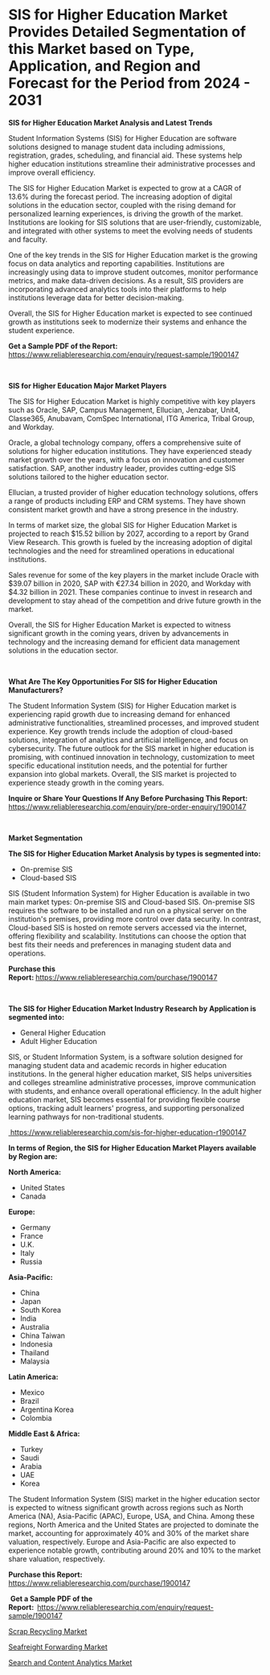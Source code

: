 <p><h1>SIS for Higher Education Market Provides Detailed Segmentation of this Market based on Type, Application, and Region and Forecast for the Period from 2024 - 2031</h1></p><p><strong>SIS for Higher Education Market Analysis and Latest Trends</strong></p>
<p><p>Student Information Systems (SIS) for Higher Education are software solutions designed to manage student data including admissions, registration, grades, scheduling, and financial aid. These systems help higher education institutions streamline their administrative processes and improve overall efficiency.</p><p>The SIS for Higher Education Market is expected to grow at a CAGR of 13.6% during the forecast period. The increasing adoption of digital solutions in the education sector, coupled with the rising demand for personalized learning experiences, is driving the growth of the market. Institutions are looking for SIS solutions that are user-friendly, customizable, and integrated with other systems to meet the evolving needs of students and faculty.</p><p>One of the key trends in the SIS for Higher Education market is the growing focus on data analytics and reporting capabilities. Institutions are increasingly using data to improve student outcomes, monitor performance metrics, and make data-driven decisions. As a result, SIS providers are incorporating advanced analytics tools into their platforms to help institutions leverage data for better decision-making.</p><p>Overall, the SIS for Higher Education market is expected to see continued growth as institutions seek to modernize their systems and enhance the student experience.</p></p>
<p><strong>Get a Sample PDF of the Report:&nbsp;</strong> <a href="https://www.reliableresearchiq.com/enquiry/request-sample/1900147">https://www.reliableresearchiq.com/enquiry/request-sample/1900147</a></p>
<p>&nbsp;</p>
<p><strong>SIS for Higher Education Major Market Players</strong></p>
<p><p>The SIS for Higher Education Market is highly competitive with key players such as Oracle, SAP, Campus Management, Ellucian, Jenzabar, Unit4, Classe365, Anubavam, ComSpec International, ITG America, Tribal Group, and Workday. </p><p>Oracle, a global technology company, offers a comprehensive suite of solutions for higher education institutions. They have experienced steady market growth over the years, with a focus on innovation and customer satisfaction. SAP, another industry leader, provides cutting-edge SIS solutions tailored to the higher education sector. </p><p>Ellucian, a trusted provider of higher education technology solutions, offers a range of products including ERP and CRM systems. They have shown consistent market growth and have a strong presence in the industry. </p><p>In terms of market size, the global SIS for Higher Education Market is projected to reach $15.52 billion by 2027, according to a report by Grand View Research. This growth is fueled by the increasing adoption of digital technologies and the need for streamlined operations in educational institutions. </p><p>Sales revenue for some of the key players in the market include Oracle with $39.07 billion in 2020, SAP with €27.34 billion in 2020, and Workday with $4.32 billion in 2021. These companies continue to invest in research and development to stay ahead of the competition and drive future growth in the market. </p><p>Overall, the SIS for Higher Education Market is expected to witness significant growth in the coming years, driven by advancements in technology and the increasing demand for efficient data management solutions in the education sector.</p></p>
<p>&nbsp;</p>
<p><strong>What Are The Key Opportunities For SIS for Higher Education Manufacturers?</strong></p>
<p><p>The Student Information System (SIS) for Higher Education market is experiencing rapid growth due to increasing demand for enhanced administrative functionalities, streamlined processes, and improved student experience. Key growth trends include the adoption of cloud-based solutions, integration of analytics and artificial intelligence, and focus on cybersecurity. The future outlook for the SIS market in higher education is promising, with continued innovation in technology, customization to meet specific educational institution needs, and the potential for further expansion into global markets. Overall, the SIS market is projected to experience steady growth in the coming years.</p></p>
<p><strong>Inquire or Share Your Questions If Any Before Purchasing This Report:</strong> <a href="https://www.reliableresearchiq.com/enquiry/pre-order-enquiry/1900147">https://www.reliableresearchiq.com/enquiry/pre-order-enquiry/1900147</a></p>
<p>&nbsp;</p>
<p><strong>Market Segmentation</strong></p>
<p><strong>The SIS for Higher Education Market Analysis by types is segmented into:</strong></p>
<p><ul><li>On-premise SIS</li><li>Cloud-based SIS</li></ul></p>
<p><p>SIS (Student Information System) for Higher Education is available in two main market types: On-premise SIS and Cloud-based SIS. On-premise SIS requires the software to be installed and run on a physical server on the institution's premises, providing more control over data security. In contrast, Cloud-based SIS is hosted on remote servers accessed via the internet, offering flexibility and scalability. Institutions can choose the option that best fits their needs and preferences in managing student data and operations.</p></p>
<p><strong>Purchase this Report:&nbsp;</strong><a href="https://www.reliableresearchiq.com/purchase/1900147">https://www.reliableresearchiq.com/purchase/1900147</a></p>
<p>&nbsp;</p>
<p><strong>The SIS for Higher Education Market Industry Research by Application is segmented into:</strong></p>
<p><ul><li>General Higher Education</li><li>Adult Higher Education</li></ul></p>
<p><p>SIS, or Student Information System, is a software solution designed for managing student data and academic records in higher education institutions. In the general higher education market, SIS helps universities and colleges streamline administrative processes, improve communication with students, and enhance overall operational efficiency. In the adult higher education market, SIS becomes essential for providing flexible course options, tracking adult learners' progress, and supporting personalized learning pathways for non-traditional students.</p></p>
<p><a href="https://www.reliableresearchiq.com/sis-for-higher-education-r1900147">&nbsp;https://www.reliableresearchiq.com/sis-for-higher-education-r1900147</a></p>
<p><strong>In terms of Region, the SIS for Higher Education Market Players available by Region are:</strong></p>
<p>
    <p> <strong> North America: </strong>
        <ul>
            <li>United States</li>
            <li>Canada</li>
        </ul>
        </p> 
    <p> <strong> Europe: </strong>
        <ul>
            <li>Germany</li>
            <li>France</li>
            <li>U.K.</li>
            <li>Italy</li>
            <li>Russia</li>
        </ul>
        </p> 
    <p> <strong> Asia-Pacific: </strong>
        <ul>
            <li>China</li>
            <li>Japan</li>
            <li>South Korea</li>
            <li>India</li>
            <li>Australia</li>
            <li>China Taiwan</li>
            <li>Indonesia</li>
            <li>Thailand</li>
            <li>Malaysia</li>
        </ul>
        </p> 
    <p> <strong> Latin America: </strong>
        <ul>
            <li>Mexico</li>
            <li>Brazil</li>
            <li>Argentina Korea</li>
            <li>Colombia</li>
        </ul>
        </p> 
    <p> <strong> Middle East & Africa: </strong>
        <ul>
            <li>Turkey</li>
            <li>Saudi</li>
            <li>Arabia</li>
            <li>UAE</li>
            <li>Korea</li>
        </ul>
    </p>
    </p>
<p><p>The Student Information System (SIS) market in the higher education sector is expected to witness significant growth across regions such as North America (NA), Asia-Pacific (APAC), Europe, USA, and China. Among these regions, North America and the United States are projected to dominate the market, accounting for approximately 40% and 30% of the market share valuation, respectively. Europe and Asia-Pacific are also expected to experience notable growth, contributing around 20% and 10% to the market share valuation, respectively.</p></p>
<p><strong>Purchase this Report: </strong><a href="https://www.reliableresearchiq.com/purchase/1900147">https://www.reliableresearchiq.com/purchase/1900147</a></p>
<p>&nbsp;<strong>Get a Sample PDF of the Report:&nbsp;&nbsp;</strong><a href="https://www.reliableresearchiq.com/enquiry/request-sample/1900147">https://www.reliableresearchiq.com/enquiry/request-sample/1900147</a></p>
<p><strong></strong></p>
<p><p><a href="https://github.com/hrhzhypq19/Market-Research-Report-List-1/blob/main/scrap-recycling-market.md">Scrap Recycling Market</a></p><p><a href="https://github.com/kishanagarner91/Market-Research-Report-List-1/blob/main/seafreight-forwarding-market.md">Seafreight Forwarding Market</a></p><p><a href="https://github.com/FredaSauer/Market-Research-Report-List-1/blob/main/search-and-content-analytics-market.md">Search and Content Analytics Market</a></p></p>